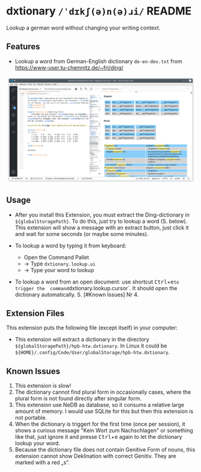 # dxtionary `/ˈdɪkʃ(ə)n(ə)ɹi/` README

Lookup a german word without changing your writing context.

## Features

* Lookup a word from German-English dictionary `de-en-dev.txt` from https://www-user.tu-chemnitz.de/~fri/ding/

![Screenshot](./doc/Screenshot_demo.png)

## Usage

* After you install this Extension, you must extract the Ding-dictionary in
`${globalStoragePath}`. To do this, just try to lookup a word (S. below). This extension
will show a message with an extract button, just click it and wait for some seconds (or maybe some minutes).

* To lookup a word by typing it from keyboard: 

    - Open the Command Pallet
    - → Type `dxtionary.lookup.ui`
    - → Type your word to lookup

* To lookup a word from an open document: use shortcut <kbd>Ctrl</kbd>+<kbd>e</kbd>` to trigger the 
    command `dxtionary.lookup.cursor`. It should open the dictionary automatically. S. [#Known Issues] Nr 4.


## Extension Files

This extension puts the following file (except itself) in your computer:

* This extension will extract a dictionary in the directory `${globalStoragePath}/hpb-htw.dxtionary`. In Linux it could be `${HOME}/.config/Code/User/globalStorage/hpb-htw.dxtionary`.


## Known Issues

1. This extension is slow!
2. The dictionary  cannot find plural form  in occasionally cases, where the plural form is not found directly 
   after singular form.
3. This extension use NeDB as database, so it consums a relative large amount of memory. I would use SQLite for this but
   then this extension is not portable.   
4. When the dictionary is triggert for the first time (once per session), it shows a curious message "Kein Wort zum Nachschlagen"
   or something like that, just ignore it and presse <kbd>Ctrl</kbd>+<kbd>e</kbd> again to let the dictionary lookup your word.
5. Because the dictionary file does not contain Genitive Form of nouns, this extension cannot show Deklination with correct Genitiv. They are marked with a red „s“.